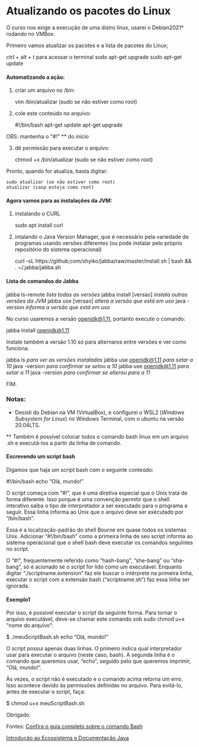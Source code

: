 # Atualizando os pacotes do Linux

O curso nos exige a execução de uma distro linux, usarei o Debian2021* rodando no VMBox.

Primeiro vamos atualizar os pacotes e a lista de pacotes do Linux;

ctrl + alt + t para acessar o terminal
sudo apt-get upgrade
sudo apt-get update

#### Automatizando a ação:

1. criar um arquivo no /bin:

    vim /bin/atualizar (sudo se não estiver como root)

2. cole este conteúdo no arquivo:

    #!/bin/bash
    apt-get update
    apt-get upgrade

OBS: mantenha o "#!" ** do início

3. dê permissão para executar o arquivo:

    chmod +x /bin/atualizar (sudo se não estiver como root)

Pronto, quando for atualiza, basta digitar:

    sudo atualizar (se não estiver como root)
    atualizar (casp esteja como root)

#### Agora vamos para as instalações da JVM:

1. instalando o CURL

    sudo apt install curl

2. intalando o Java Version Manager, que é necessário pela variedade de programas usando versões diferentes (ou pode instalar pelo próprio repositório do sistema operacional)

    curl -sL https://github;com/shyiko/jabba/raw/master/install.sh | bash && . ~/.jabba/jabba.sh

#### Lista de comandos do Jabba

jabba ls-remote _lista todas as versões_
jabba install [versao] _instala outras versões da JVM_
jabba use [versao] _altera a versão que está em uso_
java -version _informa a versão que está em uso_

No curso usaremos a versão openjdk@1.11, portanto execute o comando:

jabba install openjdk@1.11

Instale também a versão 1.10 só para alternaros entre versões e ver como funciona.

jabba ls _para ver as versões instaladas_
jabba use openjdk@1.11 _para setar a 10_
java -version _para confirmar se setou a 10_
jabba use openjdk@1.11 _para setar a 11_
java -version _para confirmar se alterou para a 11_

FIM.

### Notas:

* Desisti do Debian na VM (VirtualBox), e configurei o WSL2 (*Windows Subsystem for Linux*) no Windows Terminal, com o ubuntu na versão 20.04LTS.

** Também é possível colocar todos o comando bash linux em um arquivo .sh e executá-los a partir da linha de comando.

#### Escrevendo um script bash

Digamos que haja um script bash com o seguinte conteúdo:

#!/bin/bash
echo “Olá, mundo!”

O script começa com “#!”, que é uma diretiva especial que o Unix trata de forma diferente. Isso porque é uma convenção permitir que o shell interativo saiba o tipo de interpretador a ser executado para o programa a seguir. Essa linha informa ao Unix que o arquivo deve ser executado por “/bin/bash”. 

Essa é a localização-padrão do shell Bourne em quase todos os sistemas Unix. Adicionar “#!/bin/bash” como a primeira linha de seu script informa ao sistema operacional que o shell bash deve executar os comandos seguintes no script.

O “#!”, frequentemente referido como “hash-bang”, “she-bang” ou “sha-bang”, só é acionado se o script for lido como um executável. Enquanto digitar “./scriptname.extension” faz ele buscar o intérprete na primeira linha, executar o script com a extensão bash (“scriptname.sh”) faz essa linha ser ignorada.

#### Exemplo1

Por isso, é possível executar o script da seguinte forma. Para tornar o arquivo executável, deve-se chamar este comando sob sudo chmod u+x “nome do arquivo”:

$ ./meuScriptBash.sh
echo “Olá, mundo!”

O script possui apenas duas linhas. O primeiro indica qual interpretador usar para executar o arquivo (neste caso, bash). A segunda linha é o comando que queremos usar, “echo”, seguido pelo que queremos imprimir, “Olá, mundo!”.

Às vezes, o script não é executado e o comando acima retorna um erro. Isso acontece devido às permissões definidas no arquivo. Para evitá-lo, antes de executar o script, faça:

$ chmod u+x meuScriptBash.sh

Obrigado.

Fontes:
[Confira o guia completo sobre o comando Bash](https://www.hostgator.com.br/blog/guia-sobre-comando-bash/#:~:text=O%20script%20come%C3%A7a%20com%20%E2%80%9C%23!,%E2%80%9C%2Fbin%2Fbash%E2%80%9D.)

[Introdução ao Ecossistema e Documentação Java](https://web.dio.me/course/introducao-ao-ecossistema-e-documentacao-java/learning/c21a83f7-e7ec-4f47-8a35-51fe3cca9f2d?back=/track/gft-start-4-java)

